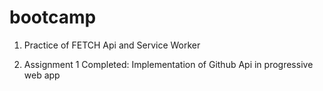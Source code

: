 # bootcamp

1. Practice of FETCH Api and Service Worker

2. Assignment 1 Completed: Implementation of Github Api in progressive web app
